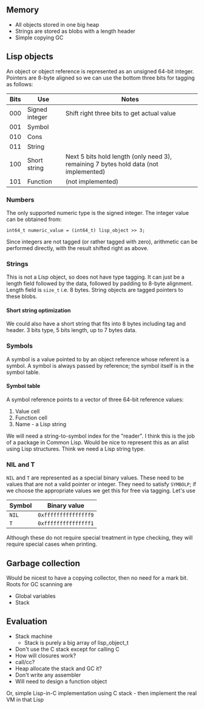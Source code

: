 ## Memory

   * All objects stored in one big heap
   * Strings are stored as blobs with a length header
   * Simple copying GC

## Lisp objects
An object or object reference is represented as an unsigned 64-bit integer.  Pointers are 8-byte aligned so we can use the bottom three bits for tagging as follows:

| Bits |Use            |Notes                                       |
|------|---------------|--------------------------------------------|
| 000  | Signed integer| Shift right three bits to get actual value |
| 001  | Symbol        |                                            |
| 010  | Cons          |                                            |
| 011  | String        |                                            |
| 100  | Short string  | Next 5 bits hold length (only need 3), remaining 7 bytes hold data (not implemented)|
| 101  | Function      | (not implemented)                          |


### Numbers
The only supported numeric type is the signed integer.  The integer value can be obtained from:

    int64_t numeric_value = (int64_t) lisp_object >> 3;

Since integers are not tagged (or rather tagged with zero), arithmetic can be performed directly, with the result shifted right as above.

### Strings

This is not a Lisp object, so does not have type tagging.  It can just be a length field followed by the data, followed by padding to 8-byte alignment.  Length field is `size_t` i.e. 8 bytes.  String objects are tagged pointers to these blobs.

#### Short string optimization

We could also have a short string that fits into 8 bytes including tag and header.  3 bits type, 5 bits length, up to 7 bytes data.


### Symbols
A symbol is a value pointed to by an object reference whose referent is a symbol.  A symbol is always passed by reference; the symbol itself is in the symbol table.

#### Symbol table
A symbol reference points to a vector of three 64-bit reference values:

   1. Value cell
   2. Function cell
   3. Name - a Lisp string

We will need a string-to-symbol index for the "reader".  I think this is the job of a package in Common Lisp.  Would be nice to represent this as an alist using Lisp structures.  Think we need a Lisp string type.


### NIL and T
`NIL` and `T` are represented as a special binary values.  These need to be values that are not a valid pointer or integer.  They need to satisfy `SYMBOLP`; if we choose the appropriate values we get this for free via tagging.  Let's use

|Symbol| Binary value|
|------|-------------|
|`NIL`   |`0xfffffffffffffff9`|
|`T`     |`0xfffffffffffffff1`|

Although these do not require special treatment in type checking, they will require special cases when printing.

## Garbage collection
Would be nicest to have a copying collector, then no need for a mark bit.  Roots for GC scanning are
   * Global variables
   * Stack

## Evaluation

   * Stack machine
      * Stack is purely a big array of lisp_object_t
   * Don't use the C stack except for calling C
   * How will closures work?
   * call/cc?
   * Heap allocate the stack and GC it?
   * Don't write any assembler
   * Will need to design a function object

Or, simple Lisp-in-C implementation using C stack - then implement the real VM in that Lisp